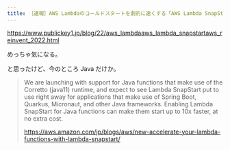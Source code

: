 ```yaml
---
title: ［速報］AWS Lambdaのコールドスタートを劇的に速くする「AWS Lambda SnapStart」発表。AWS re:Invent 2022 － Publickey
---
```


https://www.publickey1.jp/blog/22/aws_lambdaaws_lambda_snapstartaws_reinvent_2022.html

めっちゃ気になる。

と思ったけど、今のところ Java だけか。

> We are launching with support for Java functions that make use of the Corretto (java11) runtime, and expect to see Lambda SnapStart put to use right away for applications that make use of Spring Boot, Quarkus, Micronaut, and other Java frameworks. Enabling Lambda SnapStart for Java functions can make them start up to 10x faster, at no extra cost.
> 
> https://aws.amazon.com/jp/blogs/aws/new-accelerate-your-lambda-functions-with-lambda-snapstart/

